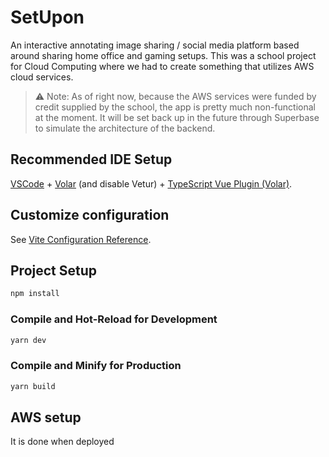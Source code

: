 # SetUpon
An interactive annotating image sharing / social media platform based around sharing home office and gaming setups. This was a school project for Cloud Computing where we had to create something that utilizes AWS cloud services.

> ⚠️ Note: As of right now, because the AWS services were funded by credit supplied by the school, the app is pretty much non-functional at the moment. It will be set back up in the future through Superbase to simulate the architecture of the backend.

## Recommended IDE Setup

[VSCode](https://code.visualstudio.com/) + [Volar](https://marketplace.visualstudio.com/items?itemName=johnsoncodehk.volar) (and disable Vetur) + [TypeScript Vue Plugin (Volar)](https://marketplace.visualstudio.com/items?itemName=johnsoncodehk.vscode-typescript-vue-plugin).

## Customize configuration

See [Vite Configuration Reference](https://vitejs.dev/config/).

## Project Setup

```sh
npm install
```

### Compile and Hot-Reload for Development

```sh
yarn dev
```

### Compile and Minify for Production

```sh
yarn build
```

## AWS setup
It is done when deployed
